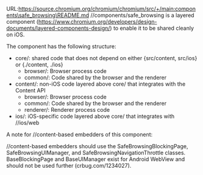 URL:https://source.chromium.org/chromium/chromium/src/+/main:components\safe_browsing\README.md
//components/safe_browsing is a layered component
(https://www.chromium.org/developers/design-documents/layered-components-design/)
to enable it to be shared cleanly on iOS.

The component has the following structure:

* core/: shared code that does not depend on either {src/content, src/ios} or {./content,
./ios}
    * browser/: Browser process code
    * common/: Code shared by the browser and the renderer
* content/: non-iOS code layered above core/ that integrates with the Content API
    *  browser/: Browser process code
    *  common/: Code shared by the browser and the renderer
    *  renderer/: Renderer process code
* ios/: iOS-specific code layered above core/ that integrates with //ios/web

A note for //content-based embedders of this component:

//content-based embedders should use the SafeBrowsingBlockingPage,
SafeBrowsingUIManager, and SafeBrowsingNavigationThrottle classes.
BaseBlockingPage and BaseUIManager exist for Android WebView and should not be
used further (crbug.com/1234027).
